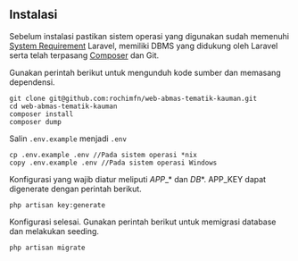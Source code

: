 ## Instalasi

Sebelum instalasi pastikan sistem operasi yang digunakan sudah memenuhi [System Requirement](https://laravel.com/docs/8.x#server-requirements) Laravel, memiliki DBMS yang didukung oleh Laravel serta telah terpasang [Composer](https://laravel.com/docs/8.x#server-requirements) dan Git.

Gunakan perintah berikut untuk mengunduh kode sumber dan memasang dependensi.

```
git clone git@github.com:rochimfn/web-abmas-tematik-kauman.git
cd web-abmas-tematik-kauman
composer install
composer dump
```

Salin `.env.example` menjadi `.env`

```
cp .env.example .env //Pada sistem operasi *nix
copy .env.example .env //Pada sistem operasi Windows
```

Konfigurasi yang wajib diatur meliputi _APP_\_\* dan _DB_\*. APP_KEY dapat digenerate dengan perintah berikut.

```
php artisan key:generate
```

Konfigurasi selesai. Gunakan perintah berikut untuk memigrasi database dan melakukan seeding.

```
php artisan migrate
```
